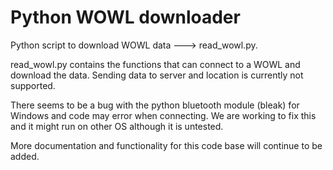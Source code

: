 # Python WOWL downloader

Python script to download WOWL data ---> read_wowl.py.

read_wowl.py contains the functions that can connect to a WOWL and download the data. Sending data to server and location is currently not supported.

There seems to be a bug with the python bluetooth module (bleak) for Windows and code may error when connecting. We are working to fix this and it might run on other OS although it is untested.

More documentation and functionality for this code base will continue to be added.